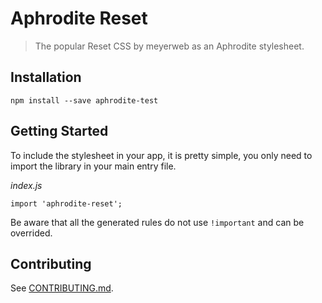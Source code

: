 # Aphrodite Reset

> The popular Reset CSS by meyerweb as an Aphrodite stylesheet.

## Installation

    npm install --save aphrodite-test

## Getting Started

To include the stylesheet in your app, it is pretty simple, you only need to import the library in your main entry file.

_index.js_
```
import 'aphrodite-reset';
```

Be aware that all the generated rules do not use `!important` and can be overrided.

## Contributing

See [CONTRIBUTING.md](CONTRIBUTING.md).